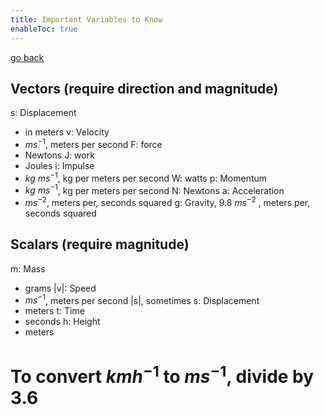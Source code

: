 ```yaml
---
title: Important Variables to Know
enableToc: true
---
```


[go back](Subjects/Physics.md)

## Vectors (require direction and magnitude)
s: Displacement
- in meters
v: Velocity
- $ms^{-1}$, meters per second
F: force
- Newtons
J: work
- Joules
i: Impulse
- $kg\ ms^{-1}$, kg per meters per second
W: watts
p: Momentum
- $kg\ ms^{-1}$, kg per meters per second
N: Newtons
a: Acceleration
- $ms^{-2}$, meters per, seconds squared
g: Gravity, 9.8 $ms^{-2}$ , meters per, seconds squared

## Scalars (require magnitude)
m: Mass
- grams
|v|: Speed
-  $ms^{-1}$, meters per second
|s|, sometimes s: Displacement
- meters
t: Time
- seconds
h: Height
- meters


# To convert $kmh^{-1}$ to $ms^{-1}$, divide by $3.6$
